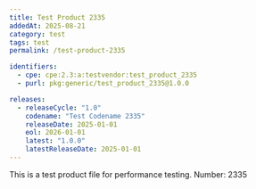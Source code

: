 ```yaml
---
title: Test Product 2335
addedAt: 2025-08-21
category: test
tags: test
permalink: /test-product-2335

identifiers:
  - cpe: cpe:2.3:a:testvendor:test_product_2335
  - purl: pkg:generic/test_product_2335@1.0.0

releases:
  - releaseCycle: "1.0"
    codename: "Test Codename 2335"
    releaseDate: 2025-01-01
    eol: 2026-01-01
    latest: "1.0.0"
    latestReleaseDate: 2025-01-01
---
```


This is a test product file for performance testing. Number: 2335
